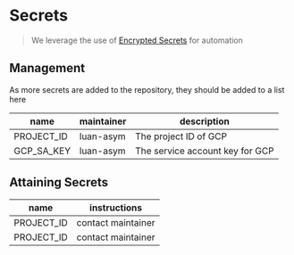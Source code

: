 # Secrets

> We leverage the use of [Encrypted Secrets](https://docs.github.com/en/actions/reference/encrypted-secrets) for automation

## Management

As more secrets are added to the repository, they should be added to a list here

| name       | maintainer | description                     |
| ---------- | ---------- | ------------------------------- |
| PROJECT_ID | luan-asym  | The project ID of GCP           |
| GCP_SA_KEY | luan-asym  | The service account key for GCP |

## Attaining Secrets

| name       | instructions       |
| ---------- | ------------------ |
| PROJECT_ID | contact maintainer |
| PROJECT_ID | contact maintainer |
